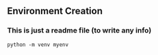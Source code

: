 ## Environment Creation


### This is just a readme file (to write any info)
```
python -m venv myenv

```

